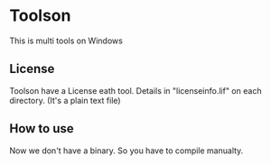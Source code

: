 # Toolson
This is multi tools on Windows

## License
Toolson have a License eath tool.
Details in "licenseinfo.lif" on each directory. (It's a plain text file)

## How to use
Now we don't have a binary.
So you have to compile manualty.
